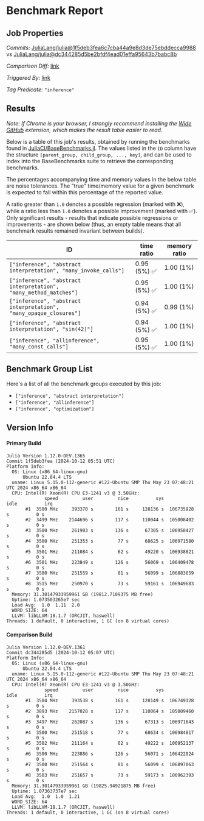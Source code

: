 # Benchmark Report

## Job Properties

*Commits:* [JuliaLang/julia@1f5deb3fea6c7cba44a9e8d3de75ebddecca9988](https://github.com/JuliaLang/julia/commit/1f5deb3fea6c7cba44a9e8d3de75ebddecca9988) vs [JuliaLang/julia@dc344285d5be2bfdf4ead01effa95643b7babc8b](https://github.com/JuliaLang/julia/commit/dc344285d5be2bfdf4ead01effa95643b7babc8b)

*Comparison Diff:* [link](https://github.com/JuliaLang/julia/compare/dc344285d5be2bfdf4ead01effa95643b7babc8b..1f5deb3fea6c7cba44a9e8d3de75ebddecca9988)

*Triggered By:* [link](https://github.com/JuliaLang/julia/pull/55954#issuecomment-2408405284)

*Tag Predicate:* `"inference"`

## Results

*Note: If Chrome is your browser, I strongly recommend installing the [Wide GitHub](https://chrome.google.com/webstore/detail/wide-github/kaalofacklcidaampbokdplbklpeldpj?hl=en)
extension, which makes the result table easier to read.*

Below is a table of this job's results, obtained by running the benchmarks found in
[JuliaCI/BaseBenchmarks.jl](https://github.com/JuliaCI/BaseBenchmarks.jl). The values
listed in the `ID` column have the structure `[parent_group, child_group, ..., key]`,
and can be used to index into the BaseBenchmarks suite to retrieve the corresponding
benchmarks.

The percentages accompanying time and memory values in the below table are noise tolerances. The "true"
time/memory value for a given benchmark is expected to fall within this percentage of the reported value.

A ratio greater than `1.0` denotes a possible regression (marked with :x:), while a ratio less
than `1.0` denotes a possible improvement (marked with :white_check_mark:). Only significant results - results
that indicate possible regressions or improvements - are shown below (thus, an empty table means that all
benchmark results remained invariant between builds).

| ID | time ratio | memory ratio |
|----|------------|--------------|
| `["inference", "abstract interpretation", "many_invoke_calls"]` | 0.95 (5%) :white_check_mark: | 1.00 (1%)  |
| `["inference", "abstract interpretation", "many_method_matches"]` | 0.95 (5%) :white_check_mark: | 1.00 (1%)  |
| `["inference", "abstract interpretation", "many_opaque_closures"]` | 0.94 (5%) :white_check_mark: | 0.99 (1%)  |
| `["inference", "abstract interpretation", "sin(42)"]` | 0.94 (5%) :white_check_mark: | 1.00 (1%)  |
| `["inference", "allinference", "many_const_calls"]` | 0.95 (5%) :white_check_mark: | 1.00 (1%)  |

## Benchmark Group List

Here's a list of all the benchmark groups executed by this job:

- `["inference", "abstract interpretation"]`
- `["inference", "allinference"]`
- `["inference", "optimization"]`

## Version Info

#### Primary Build

```
Julia Version 1.12.0-DEV.1365
Commit 1f5deb3fea (2024-10-12 05:51 UTC)
Platform Info:
  OS: Linux (x86_64-linux-gnu)
      Ubuntu 22.04.4 LTS
  uname: Linux 5.15.0-112-generic #122-Ubuntu SMP Thu May 23 07:48:21 UTC 2024 x86_64 x86_64
  CPU: Intel(R) Xeon(R) CPU E3-1241 v3 @ 3.50GHz: 
              speed         user         nice          sys         idle          irq
       #1  3500 MHz     393370 s        161 s     128136 s  106735928 s          0 s
       #2  3499 MHz    2144696 s        117 s     110044 s  105008402 s          0 s
       #3  3500 MHz     261903 s        136 s      67305 s  106958427 s          0 s
       #4  3500 MHz     251353 s         77 s      68625 s  106971580 s          0 s
       #5  3501 MHz     211084 s         62 s      49220 s  106938821 s          0 s
       #6  3501 MHz     223849 s        126 s      56069 s  106409478 s          0 s
       #7  3500 MHz     251559 s         81 s      56099 s  106883659 s          0 s
       #8  3515 MHz     250970 s         73 s      59161 s  106949683 s          0 s
  Memory: 31.30147933959961 GB (19812.7109375 MB free)
  Uptime: 1.073503265e7 sec
  Load Avg:  1.0  1.11  2.0
  WORD_SIZE: 64
  LLVM: libLLVM-18.1.7 (ORCJIT, haswell)
Threads: 1 default, 0 interactive, 1 GC (on 8 virtual cores)

```

#### Comparison Build

```
Julia Version 1.12.0-DEV.1361
Commit dc344285d5 (2024-10-12 05:07 UTC)
Platform Info:
  OS: Linux (x86_64-linux-gnu)
      Ubuntu 22.04.4 LTS
  uname: Linux 5.15.0-112-generic #122-Ubuntu SMP Thu May 23 07:48:21 UTC 2024 x86_64 x86_64
  CPU: Intel(R) Xeon(R) CPU E3-1241 v3 @ 3.50GHz: 
              speed         user         nice          sys         idle          irq
       #1  3504 MHz     393538 s        161 s     128149 s  106749128 s          0 s
       #2  3893 MHz    2157028 s        117 s     110064 s  105009460 s          0 s
       #3  3497 MHz     262087 s        136 s      67313 s  106971643 s          0 s
       #4  3500 MHz     251518 s         77 s      68634 s  106984817 s          0 s
       #5  3502 MHz     211164 s         62 s      49222 s  106952137 s          0 s
       #6  3500 MHz     223886 s        126 s      56071 s  106422824 s          0 s
       #7  3500 MHz     251564 s         81 s      56099 s  106897063 s          0 s
       #8  3503 MHz     251657 s         73 s      59173 s  106962393 s          0 s
  Memory: 31.30147933959961 GB (19825.94921875 MB free)
  Uptime: 1.07363737e7 sec
  Load Avg:  1.0  1.0  1.21
  WORD_SIZE: 64
  LLVM: libLLVM-18.1.7 (ORCJIT, haswell)
Threads: 1 default, 0 interactive, 1 GC (on 8 virtual cores)

```
